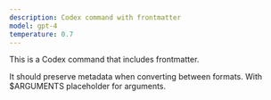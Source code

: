 ```yaml
---
description: Codex command with frontmatter
model: gpt-4
temperature: 0.7
---
```


This is a Codex command that includes frontmatter.

It should preserve metadata when converting between formats.
With $ARGUMENTS placeholder for arguments.